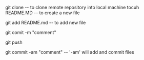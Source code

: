 git clone <url> -- to clone remote repository into local machine
tocuh README.MD -- to create a new file

git add README.md -- to add new file

git comit -m "comment"

git push

git commit -am "comment" -- '-am' will add and commit files
